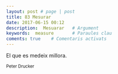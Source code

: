 ```yaml
---
layout: post # page | post
title: 83 Mesurar
date: 2017-06-15 00:12
description:  Mesuarar   # Argument
keywords:  measure       # Paraules clau
coments: true    # Comentaris activats
---
```


El que es medeix millora.<br />

<small>Peter Drucker</small>
